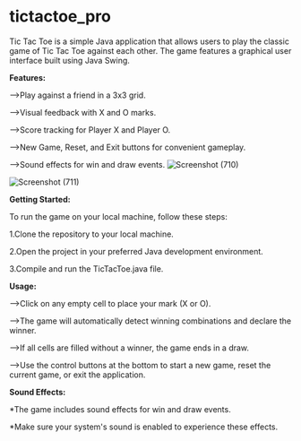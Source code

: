 # tictactoe_pro
Tic Tac Toe is a simple Java application that allows users to play the classic game of Tic Tac Toe against each other. The game features a graphical user interface built using Java Swing.

**Features:**

-->Play against a friend in a 3x3 grid.

-->Visual feedback with X and O marks.

-->Score tracking for Player X and Player O.

-->New Game, Reset, and Exit buttons for convenient gameplay.

-->Sound effects for win and draw events.
![Screenshot (710)](https://github.com/Gayathri-2425/tictactoe_pro/assets/171238374/137c1783-be4f-4dd8-8a8f-b3f9eceecbde)

![Screenshot (711)](https://github.com/Gayathri-2425/tictactoe_pro/assets/171238374/8edfe2c5-322a-4b83-a011-70699bc385a0)




**Getting Started:**

To run the game on your local machine, follow these steps:

1.Clone the repository to your local machine.

2.Open the project in your preferred Java development environment.

3.Compile and run the TicTacToe.java file.

**Usage:**

-->Click on any empty cell to place your mark (X or O).

-->The game will automatically detect winning combinations and declare the winner.

-->If all cells are filled without a winner, the game ends in a draw.

-->Use the control buttons at the bottom to start a new game, reset the current game, or exit the application.

**Sound Effects:**

*The game includes sound effects for win and draw events.

*Make sure your system's sound is enabled to experience these effects.
